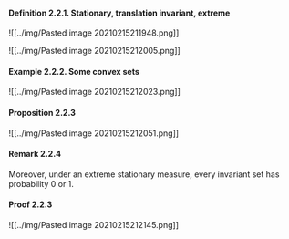#### Definition 2.2.1. Stationary, translation invariant, extreme

![[../img/Pasted image 20210215211948.png]]

![[../img/Pasted image 20210215212005.png]]

#### Example 2.2.2. Some convex sets

![[../img/Pasted image 20210215212023.png]]

#### Proposition 2.2.3

![[../img/Pasted image 20210215212051.png]]

#### Remark 2.2.4

Moreover, under an extreme stationary measure, every invariant set has probability 0 or 1.

#### Proof 2.2.3

![[../img/Pasted image 20210215212145.png]]